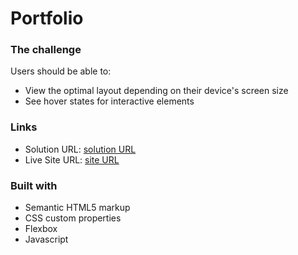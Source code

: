 # Portfolio

### The challenge

Users should be able to:

- View the optimal layout depending on their device's screen size
- See hover states for interactive elements


### Links

- Solution URL: [solution URL](https://github.com/shreeya36/Portfolio)
- Live Site URL: [ site URL ](https://z2xtzgkyx65c9h7wpzhrzw-on.drv.tw/portfolio/)

### Built with

- Semantic HTML5 markup
- CSS custom properties
- Flexbox
- Javascript
